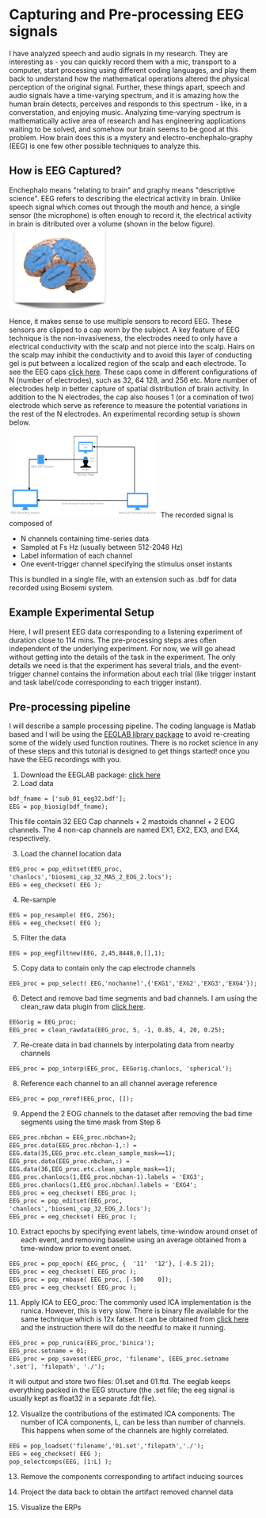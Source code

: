 # Capturing and Pre-processing EEG signals
I have analyzed speech and audio signals in my research. They are interesting as - you can quickly record them with a mic, transport to a computer, start processing using different coding languages, and play them back to understand how the mathematical operations altered the physical perception of the original signal. Further, these things apart, speech and audio signals have a time-varying spectrum, and it is amazing how the human brain detects, perceives and responds to this spectrum - like, in a converstation, and enjoying music. Analyzing time-varying spectrum is mathematically active area of research and has engineering applications waiting to be solved, and somehow our brain seems to be good at this problem. How brain does this is a mystery and electro-enchephalo-graphy (EEG) is one few other possible techniques to analyze this.

## How is EEG Captured?
Enchephalo means "relating to brain" and graphy means "descriptive science". EEG refers to describing the electrical activity in brain. Unlike speech signal which comes out through the mouth and hence, a single sensor (the microphone) is often enough to record it, the electrical activity in brain is ditributed over a volume (shown in the below figure).
<img src="https://github.com/neerajww/aeps/blob/master/media/images/illstration_brain_areas.png" width="40%">

Hence, it makes sense to use multiple sensors to record EEG. These sensors are clipped to a cap worn by the subject. A key feature of EEG technique is the non-invasiveness, the electrodes need to only have a electrical conductivity with the scalp and not pierce into the scalp. Hairs on the scalp may inhibit the conductivity and to avoid this layer of conducting gel is put between a localized region of the scalp and each electrode. To see the EEG caps [click here](https://www.google.com/search?q=eeg+cap&source=lnms&tbm=isch&sa=X&ved=0ahUKEwjI376Y0vPhAhXMmuAKHamOCm4Q_AUIDygC&biw=2133&bih=1032#imgrc=_). These caps come in different configurations of N (number of electrodes), such as 32, 64 128, and 256 etc. More number of electrodes help in better capture of spatial distribution of brain activity. In addition to the N electrodes, the cap also houses 1 (or a comination of two) electrode which serve as reference to measure the potential variations in the rest of the N electrodes. An experimental recording setup is shown below.

<img src="https://github.com/neerajww/aeps/blob/master/media/images/illustration_eeg_expt.png" width="60%">
The recorded signal is composed of

- N channels containing time-series data 
- Sampled at Fs Hz (usually between 512-2048 Hz)
- Label information of each channel
- One event-trigger channel specifying the stimulus onset instants

This is bundled in a single file, with an extension such as .bdf for data recorded using Biosemi system.

## Example Experimental Setup
Here, I will present EEG data corresponding to a listening experiment of duration close to 114 mins. The pre-processing steps ares often independent of the underlying experiment. For now, we will go ahead without getting into the details of the task in the experiment. The only details we need is that the experiment has several trials, and the event-trigger channel contains the information about each trial (like trigger instant and task label/code corresponding to each trigger instant).

## Pre-processing pipeline
I will describe a sample processing pipeline. The coding language is Matlab based and I will be using the [EEGLAB library package](https://sccn.ucsd.edu/eeglab/index.php) to avoid re-creating some of the widely used function routines. There is no rocket science in any of these steps and this tutorial is designed to get things started! once you have the EEG recordings with you.

1. Download the EEGLAB package: [click here](https://github.com/sccn/eeglab)
2. Load data
```
bdf_fname = ['sub_01_eeg32.bdf']; 
EEG = pop_biosig(bdf_fname);
```
This file contain 32 EEG Cap channels + 2 mastoids channel + 2 EOG channels. The 4 non-cap channels are named EX1, EX2, EX3, and EX4, respectively.

3. Load the channel location data
```
EEG_proc = pop_editset(EEG_proc, 'chanlocs','biosemi_cap_32_MAS_2_EOG_2.locs');
EEG = eeg_checkset( EEG );
```
4. Re-sample
```
EEG = pop_resample( EEG, 256);
EEG = eeg_checkset( EEG );
```    
5. Filter the data
```
EEG = pop_eegfiltnew(EEG, 2,45,8448,0,[],1);
```
5. Copy data to contain only the cap electrode channels
```
EEG_proc = pop_select( EEG,'nochannel',{'EXG1','EXG2','EXG3','EXG4'});
```
6. Detect and remove bad time segments and bad channels. I am using the clean_raw data plugin from [click here](https://github.com/sccn/clean_rawdata).
```
EEGorig = EEG_proc;
EEG_proc = clean_rawdata(EEG_proc, 5, -1, 0.85, 4, 20, 0.25);
```
7. Re-create data in bad channels by interpolating data from nearby channels
```
EEG_proc = pop_interp(EEG_proc, EEGorig.chanlocs, 'spherical');
```
8. Reference each channel to an all channel average reference
```
EEG_proc = pop_reref(EEG_proc, []);
```
9. Append the 2 EOG channels to the dataset after removing the bad time segments using the time mask from Step 6
```
EEG_proc.nbchan = EEG_proc.nbchan+2;
EEG_proc.data(EEG_proc.nbchan-1,:) = EEG.data(35,EEG_proc.etc.clean_sample_mask==1);
EEG_proc.data(EEG_proc.nbchan,:) = EEG.data(36,EEG_proc.etc.clean_sample_mask==1);
EEG_proc.chanlocs(1,EEG_proc.nbchan-1).labels = 'EXG3';
EEG_proc.chanlocs(1,EEG_proc.nbchan).labels = 'EXG4';
EEG_proc = eeg_checkset( EEG_proc );
EEG_proc = pop_editset(EEG_proc, 'chanlocs','biosemi_cap_32_EOG_2.locs');
EEG_proc = eeg_checkset( EEG_proc );
```
10. Extract epochs by specifying event labels, time-window around onset of each event, and removing baseline using an average obtained from a time-window prior to event onset. 
```
EEG_proc = pop_epoch( EEG_proc, {  '11'  '12'}, [-0.5 2]);
EEG_proc = eeg_checkset( EEG_proc );
EEG_proc = pop_rmbase( EEG_proc, [-500    0]);
EEG_proc = eeg_checkset( EEG_proc );
```
11. Apply ICA to EEG_proc: The commonly used ICA implementation is the runica. However, this is very slow. There is binary file available for the same technique which is 12x fatser. It can be obtained from [click here](https://sccn.ucsd.edu/wiki/Binica) and the instruction there will do the needful to make it running.
```
EEG_proc = pop_runica(EEG_proc,'binica');
EEG_proc.setname = 01;
EEG_proc = pop_saveset(EEG_proc, 'filename', [EEG_proc.setname '.set'], 'filepath', './');
```
It will output and store two files: 01.set and 01.ftd. The eeglab keeps everything packed in the EEG structure (the .set file; the eeg signal is usually kept as float32 in a separate .fdt file). 

12. Visualize the contributions of the estimated ICA components: The number of ICA components, L, can be less than number of channels. This happens when some of the channels are highly correlated. 
```
EEG = pop_loadset('filename','01.set','filepath','./');
EEG = eeg_checkset( EEG );
pop_selectcomps(EEG, [1:L] );
```

13. Remove the components corresponding to artifact inducing sources

14. Project the data back to obtain the artifact removed channel data

15. Visualize the ERPs
